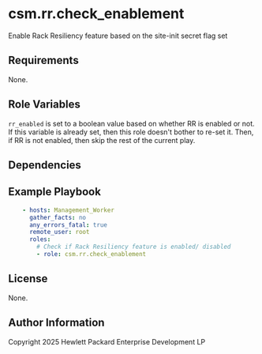 csm.rr.check_enablement
=======================

Enable Rack Resiliency feature based on the site-init secret flag set

Requirements
------------

None.

Role Variables
--------------

`rr_enabled` is set to a boolean value based on whether RR is enabled or not.
If this variable is already set, then this role doesn't bother to re-set it.
Then, if RR is not enabled, then skip the rest of the current play.

Dependencies
------------

Example Playbook
----------------

```yaml
    - hosts: Management_Worker
      gather_facts: no
      any_errors_fatal: true
      remote_user: root
      roles:
        # Check if Rack Resiliency feature is enabled/ disabled
        - role: csm.rr.check_enablement
```

License
-------
None.

Author Information
------------------

Copyright 2025 Hewlett Packard Enterprise Development LP
